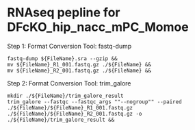 RNAseq pepline for DFcKO_hip_nacc_mPC_Momoe
=============================================

Step 1: Format Conversion
Tool: fastq-dump
```
fastq-dump ${FileName}.sra --gzip &&
mv ${FileName}_R1_001.fastq.gz ./${FileName} &&
mv ${FileName}_R2_001.fastq.gz ./${FileName} &&
```


Step 2: Format Conversion
Tool: trim_galore

```
mkdir ./${FileName}/trim_galore_result
trim_galore --fastqc --fastqc_args ""--nogroup"" --paired ./${FileName}/${FileName}_R1_001.fastq.gz ./${FileName}/${FileName}_R2_001.fastq.gz -o ./${FileName}/trim_galore_result &&
```


